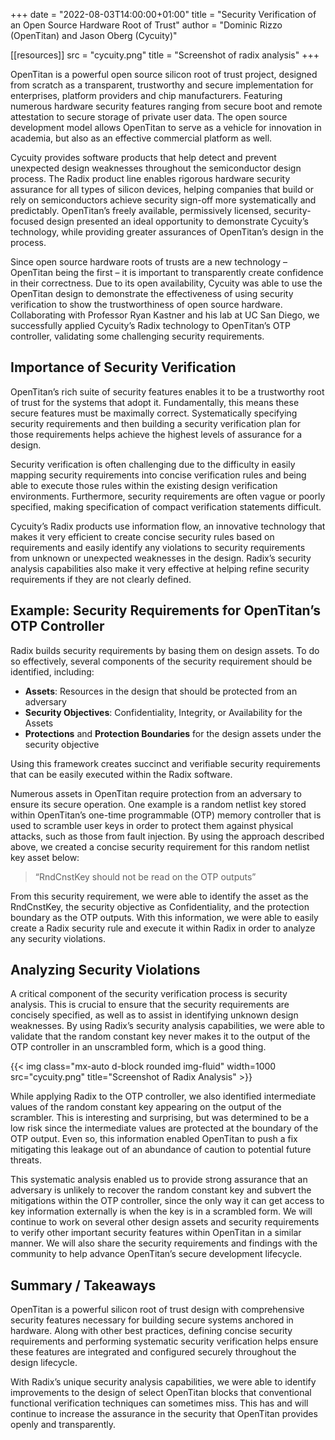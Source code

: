 +++
date = "2022-08-03T14:00:00+01:00"
title = "Security Verification of an Open Source Hardware Root of Trust"
author = "Dominic Rizzo (OpenTitan) and Jason Oberg (Cycuity)"

[[resources]]
src = "cycuity.png"
title = "Screenshot of radix analysis"
+++

OpenTitan is a powerful open source silicon root of trust project, designed from scratch as a transparent, trustworthy and secure implementation for enterprises, platform providers and chip manufacturers. Featuring numerous hardware security features ranging from secure boot and remote attestation to secure storage of private user data. The open source development model allows OpenTitan to serve as a vehicle for innovation in academia, but also as an effective commercial platform as well.

Cycuity provides software products that help detect and prevent unexpected design weaknesses throughout the semiconductor design process. The Radix product line enables rigorous hardware security assurance for all types of silicon devices, helping companies that build or rely on semiconductors achieve security sign-off more systematically and predictably.  OpenTitan’s freely available, permissively licensed, security-focused design presented an ideal opportunity to demonstrate Cycuity’s technology, while providing greater assurances of OpenTitan’s design in the process.

Since open source hardware roots of trusts are a new technology – OpenTitan being the first – it is important to transparently create confidence in their correctness. Due to its open availability, Cycuity was able to use the OpenTitan design to demonstrate the effectiveness of using security verification to show the trustworthiness of open source hardware. Collaborating with Professor Ryan Kastner and his lab at UC San Diego, we successfully applied Cycuity’s Radix technology to OpenTitan’s OTP controller, validating some challenging security requirements.

## Importance of Security Verification

OpenTitan’s rich suite of security features enables it to be a trustworthy root of trust for the systems that adopt it. Fundamentally, this means these secure features must be maximally correct. Systematically specifying security requirements and then building a security verification plan for those requirements helps achieve the highest levels of assurance for a design.

Security verification is often challenging due to the difficulty in easily mapping security requirements into concise verification rules and being able to execute those rules within the existing design verification environments. Furthermore, security requirements are often vague or poorly specified, making specification of compact verification statements difficult.

Cycuity’s Radix products use information flow, an innovative technology that makes it very efficient to create concise security rules based on requirements and easily identify any violations to security requirements from unknown or unexpected weaknesses in the design. Radix’s security analysis capabilities also make it very effective at helping refine security requirements if they are not clearly defined.

## Example: Security Requirements for OpenTitan’s OTP Controller

Radix builds security requirements by basing them on design assets. To do so effectively,
several components of the security requirement should be identified, including:

 * **Assets**: Resources in the design that should be protected from an adversary
 * **Security Objectives**: Confidentiality, Integrity, or Availability for the Assets
 * **Protections** and **Protection Boundaries** for the design assets under the security objective

Using this framework creates succinct and verifiable security requirements that can be easily executed within the Radix software.

Numerous assets in OpenTitan require protection from an adversary to ensure its secure operation. One example is a random netlist key stored within OpenTitan’s one-time programmable (OTP) memory controller that is used to scramble user keys in order to protect them against physical attacks, such as those from fault injection. By using the approach described above, we created a concise security requirement for this random netlist key asset below:

> “RndCnstKey should not be read on the OTP outputs”

From this security requirement, we were able to identify the asset as the RndCnstKey, the security objective as Confidentiality, and the protection boundary as the OTP outputs. With this information, we were able to easily create a Radix security rule and execute it within Radix in order to analyze any security violations.

## Analyzing Security Violations

A critical component of the security verification process is security analysis. This is crucial to ensure that the security requirements are concisely specified, as well as to assist in identifying unknown design weaknesses. By using Radix’s security analysis capabilities, we were able to validate that the random constant key never makes it to the output of the OTP controller in an unscrambled form, which is a good thing.

{{< img class="mx-auto d-block rounded img-fluid" width=1000 src="cycuity.png" title="Screenshot of Radix Analysis" >}}

While applying Radix to the OTP controller, we also identified intermediate values of the random constant key appearing on the output of the scrambler. This is interesting and surprising, but was determined to be a low risk since the intermediate values are protected at the boundary of the OTP output. Even so, this information enabled OpenTitan to push a fix mitigating this leakage out of an abundance of caution to potential future threats.

This systematic analysis enabled us to provide strong assurance that an adversary is unlikely to recover the random constant key and subvert the mitigations within the OTP controller, since the only way it can get access to key information externally is when the key is in a scrambled form.  We will continue to work on several other design assets and security requirements to verify other important security features within OpenTitan in a similar manner. We will also share the security requirements and findings with the community to help advance OpenTitan’s secure development lifecycle.

## Summary / Takeaways

OpenTitan is a powerful silicon root of trust design with comprehensive security features necessary for building secure systems anchored in hardware. Along with other best practices, defining concise security requirements and performing systematic security verification helps ensure these features are integrated and configured securely throughout the design lifecycle.

With Radix’s unique security analysis capabilities, we were able to identify improvements to the design of select OpenTitan blocks that conventional functional verification techniques can sometimes miss. This has and will continue to increase the assurance in the security that OpenTitan provides openly and transparently.
